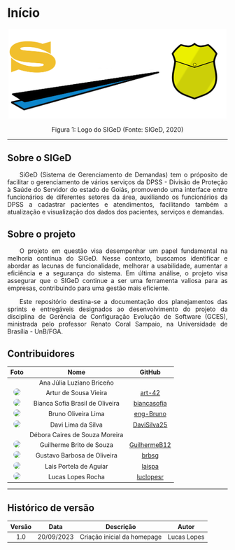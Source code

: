 # Início

<p align="center"><img src="./assets/logo.png" width="500"></p>
<figcaption align="center">Figura 1: Logo do SIGeD (Fonte: SIGeD, 2020)</figcaption>

---

## Sobre o SIGeD
<p align="justify">&emsp;&emsp;SiGeD (Sistema de Gerenciamento de Demandas) tem o próposito de facilitar o gerenciamento de vários serviços da DPSS - Divisão de Proteção à Saúde do Servidor do estado de Goiás, promovendo uma interface entre funcionários de diferentes setores da área, auxiliando os funcionários da DPSS a cadastrar pacientes e atendimentos, facilitando também a atualização e visualização dos dados dos pacientes, serviços e demandas.</p>


## Sobre o projeto
<p align="justify">&emsp;&emsp;O projeto em questão visa desempenhar um papel fundamental na melhoria contínua do SIGeD. Nesse contexto, buscamos identificar e abordar as lacunas de funcionalidade, melhorar a usabilidade, aumentar a eficiência e a segurança do sistema. Em última análise, o projeto visa assegurar que o SIGeD continue a ser uma ferramenta valiosa para as empresas, contribuindo para uma gestão mais eficiente.</p>
<p align="justify">&emsp;&emsp;Este repositório destina-se a documentação dos planejamentos das sprints e entregáveis designados ao desenvolvimento do projeto da disciplina de Gerência de Configuração Evolução de Software (GCES), ministrada pelo professor Renato Coral Sampaio, na Universidade de Brasília - UnB/FGA.</p>


## Contribuidores
| **Foto** | **Nome** | **GitHub** |
| :------: | :------: | :--------: |
| <a href=""><img src="" height="auto" width="90" style="border-radius:50%"></a> | Ana Júlia Luziano Briceño | []() |
| <a href="https://github.com/art-42"><img src="https://avatars.githubusercontent.com/u/53407780?v=4" height="auto" width="90" style="border-radius:50%"></a> | Artur de Sousa Vieira | [art-42](https://github.com/art-42) |
| <a href="https://github.com/biancasofia"><img src="https://avatars.githubusercontent.com/u/69814402?v=4" height="auto" width="90" style="border-radius:50%"></a> | Bianca Sofia Brasil de Oliveira | [biancasofia](https://github.com/biancasofia) |
| <a href="https://github.com/eng-Bruno"><img src="https://avatars.githubusercontent.com/u/81006095?v=4" height="auto" width="90" style="border-radius:50%"></a> | Bruno Oliveira Lima | [eng-Bruno](https://github.com/eng-Bruno) |
| <a href="https://github.com/DaviSilva25"><img src="https://avatars.githubusercontent.com/u/79341819?v=4" height="auto" width="90" style="border-radius:50%"></a> | Davi Lima da Silva | [DaviSilva25](https://github.com/DaviSilva25) |
| <a href=""><img src="" height="auto" width="90" style="border-radius:50%"></a> | Débora Caires de Souza Moreira | []() |
| <a href="https://github.com/GuilhermeB12"><img src="https://avatars.githubusercontent.com/u/70172633?v=4" height="auto" width="90" style="border-radius:50%"></a> | Guilherme Brito de Souza | [GuilhermeB12](https://github.com/GuilhermeB12) |
| <a href="https://github.com/brbsg"><img src="https://avatars.githubusercontent.com/u/56006361?v=4" height="auto" width="90" style="border-radius:50%"></a> | Gustavo Barbosa de Oliveira | [brbsg](https://github.com/brbsg) |
| <a href="https://github.com/laispa"><img src="https://avatars.githubusercontent.com/u/54222696?v=4" height="auto" width="90" style="border-radius:50%"></a> | Lais Portela de Aguiar | [laispa](https://github.com/laispa) |
|    <a href="https://github.com/luclopesr"><img src="https://avatars.githubusercontent.com/u/88348202?v=4" height="auto" width="90" style="border-radius:50%"></a> | Lucas Lopes Rocha | [luclopesr](https://github.com/luclopesr) |

---

## Histórico de versão

| Versão |    Data    |      Descrição       |  Autor  |
| :----: | :--------: | :------------------: | :-----: |
|  1.0   | 20/09/2023 | Criação inicial da homepage | Lucas Lopes |